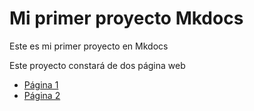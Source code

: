 # Mi primer proyecto Mkdocs

Este es mi primer proyecto en Mkdocs

Este proyecto constará de dos página web

* [Página 1](pag1.md)
* [Página 2](pag2.md)